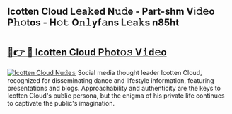 ## Icotten Cloud L𝚎a𝚔ed N𝚞𝚍e - Part-shm Vi𝚍𝚎o P𝚑𝚘tos - H𝚘𝚝 O𝚗𝚕yf𝚊ns L𝚎a𝚔s n85ht

# <h2><a href="http://kfe45v.oniu.top/?m=Icotten+Cloud">🔗👉 🔴 Icotten Cloud P𝚑ot𝚘𝚜 V𝚒d𝚎o</a></h2>

[![Icotten Cloud Nu𝚍e𝚜](https://i.imgur.com/0qMVB7G.gif)](http://kfe45v.oniu.top/?m=Icotten+Cloud)
Social media thought leader Icotten Cloud, recognized for disseminating dance and lifestyle information, featuring presentations and blogs. Approachability and authenticity are the keys to Icotten Cloud's public persona, but the enigma of his private life continues to captivate the public's imagination.  

